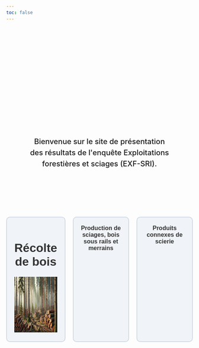 ```yaml
---
toc: false
---
```


<div class="hero">
  <h1>TDB EXFSRI</h1>
  <h2>Bienvenue sur le site de présentation des résultats de l'enquête Exploitations forestières et sciages (EXF-SRI).</h2>
</div>

<div class="index-container">
  <!-- Fenêtre 1 -->
  <a href="https://bastien-pz.github.io/TDB-EXFSRI/recolte" class="window">
    <h1>Récolte de bois</h1>
    <img src="./img/img_recolte.webp" alt="Récolte de bois" style="width: 500px; height: 150px;">
  </a>
  
  <!-- Fenêtre 2 -->
  <a href="https://bastien-pz.github.io/TDB-EXFSRI/sciages" class="window">
    Production de sciages, bois sous rails et merrains
  </a>
  
  <!-- Fenêtre 3 -->
  <a href="https://bastien-pz.github.io/TDB-EXFSRI/connexes" class="window">
    Produits connexes de scierie
  </a>
</div>











<style>
  /* Styles pour la grille */
  .index-container {
    display: grid;
    grid-template-columns: repeat(3, 1fr);
    gap: 20px;
    max-width: 900px;
    margin: auto;
  }

  /* Style pour chaque fenêtre */
  .window {
    background-color: #f0f4f8;
    border: 2px solid #d1d9e6;
    border-radius: 10px;
    text-align: center;
    padding: 20px;
    font-family: Arial, sans-serif;
    font-size: 16px;
    font-weight: bold;
    color: #333;
    cursor: pointer;
    text-decoration: none;
    transition: transform 0.2s ease, box-shadow 0.2s ease;
  }

  .window:hover {
    transform: translateY(-5px);
    box-shadow: 0 10px 15px rgba(0, 0, 0, 0.2);
    background-color: #e6effb;
  }

  .hero {
    display: flex;
    flex-direction: column;
    align-items: center;
    font-family: var(--sans-serif);
    margin: 4rem 0 8rem;
    text-wrap: balance;
    text-align: center;
  }

  .hero h1 {
    margin: 1rem 0;
    padding: 1rem 0;
    max-width: none;
    font-size: 14vw;
    font-weight: 900;
    line-height: 1;
    background: linear-gradient(30deg, var(--theme-foreground-focus), currentColor);
    -webkit-background-clip: text;
    -webkit-text-fill-color: transparent;
    background-clip: text;
  }

  .hero h2 {
    margin: 0;
    max-width: 34em;
    font-size: 20px;
    font-style: initial;
    font-weight: 500;
    line-height: 1.5;
    color: var(--theme-foreground-muted);
  }

  @media (min-width: 640px) {
    .hero h1 {
      font-size: 90px;
    }
  }

</style>
